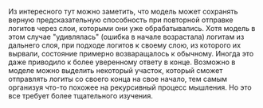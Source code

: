 Из интересного тут можно заметить, что модель может сохранять верную
предсказательную способность при повторной отправке логитов через слои, 
которыми они уже обрабатывались. Хотя модель в этом случае "удивлялась" 
(ошибка в начале возрастала) логитам из дальнего слоя, при подходе логитов к 
своему слою, из которого их вырвали, состояние примерно возваращалось к обычному.
Иногда это даже приводило к более уверенному ответу в конце. Возможно в моделе
можно выделить некоторый участок, который сможет отправлять логиты со своего 
конца на свое начало, тем самым организуя что-то похожее на рекурсивный процесс
мышления. Но это все требует более тщательного изучения.
